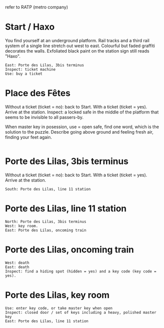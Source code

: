 refer to RATP (metro company)

# Start / Haxo

You find yourself at an underground platform. Rail tracks and a third rail system of a single line stretch out west to east.
Colourful but faded graffiti decorates the walls. Exfoliated black paint on the station sign still reads "Haxo".

```West: Place des Fêtes
East: Porte des Lilas, 3bis terminus
Inspect: ticket machine
Use: buy a ticket
```

# Place des Fêtes

Without a ticket (ticket = no): back to Start.
With a ticket (ticket = yes). Arrive at the station.
Inspect: a locked safe in the middle of the platform that seems to be invisible to all passers-by.

When master key in posession, use = open safe, find one word, which is the solution to the puzzle. Describe going above ground and feeling fresh air, finding your feet again.

```East: Haxo
```

# Porte des Lilas, 3bis terminus

Without a ticket (ticket = no): back to Start.
With a ticket (ticket = yes). Arrive at the station.


```West: Haxo
South: Porte des Lilas, line 11 station
```

# Porte des Lilas, line 11 station

```
North: Porte des Lilas, 3bis terminus
West: key room.
East: Porte des Lilas, oncoming train
```

# Porte des Lilas, oncoming train

```
West: death
East: death
Inspect: find a hiding spot (hidden = yes) and a key code (key code = yes).
```

# Porte des Lilas, key room

```
Use: enter key code, or take master key when open
Inspect: closed door / set of keys including a heavy, polished master key
East: Porte des Lilas, line 11 station
```
